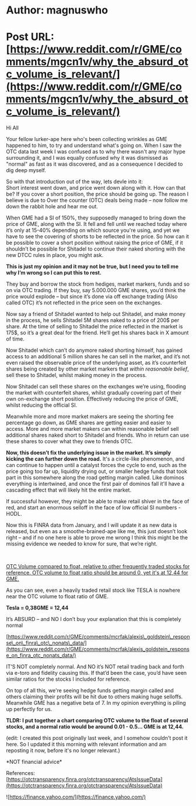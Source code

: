 # Author: magnuswho
# Post URL: [https://www.reddit.com/r/GME/comments/mgcn1v/why_the_absurd_otc_volume_is_relevant/](https://www.reddit.com/r/GME/comments/mgcn1v/why_the_absurd_otc_volume_is_relevant/)


Hi All

Your fellow lurker-ape here who's been collecting wrinkles as GME happened to him, to try and understand what's going on. When I saw the OTC data last week I was confused as to why there wasn't any major hype surrounding it, and I was equally confused why it was dismissed as "normal" as fast as it was discovered, and as a consequence I decided to dig deep myself.

So with that introduction out of the way, lets devle into it:  
Short interest went down, and price went down along with it. How can that be? If you cover a short position, the price should be going up. The reason I believe is due to Over the counter (OTC) deals being made – now follow me down the rabbit hole and hear me out.

When GME had a SI of 150%, they supposedly managed to bring down the price of GME, along with the SI. It fell and fell until we reached today where it’s only at 15-40% depending on which source you're using, and yet we have to see the covering of shorts to be reflected in the price. So how can it be possible to cover a short position without raising the price of GME, if it shouldn’t be possible for Shitadel to continue their naked shorting with the new DTCC rules in place, you might ask.

**This is just my opinion and it may not be true, but I need you to tell me why I’m wrong so I can put this to rest.**

They buy and borrow the stock from hediges, market markers, funds and so on via OTC trading. If they buy, say 5.000.000 GME shares, you’d think the price would explode – but since it’s done via off exchange trading (Also called OTC) it’s not reflected in the price seen on the exchanges.

Now say a friend of Shitadel wanted to help out Shitadel, and make money in the process, he sells Shitadel 5M shares naked to a price of 200$ per share. At the time of selling to Shitadel the price reflected in the market is 175$, so it’s a great deal for the friend. He’ll get his shares back in X amount of time.

Now Shitadel which can’t do anymore naked shorting himself, has gained access to an additional 5 million shares he can sell in the market, and it’s not even raised the observable price of the underlying asset, as it’s counterfeit shares being created by other market markers that *within reasonable belief*, sell these to Shitadel, whilst making money in the process.

Now Shitadel can sell these shares on the exchanges we’re using, flooding the market with counterfeit shares, whilst gradually covering part of their own on-exchange short position. Effectively reducing the price of GME, whilst reducing the official SI.

Meanwhile more and more market makers are seeing the shorting fee percentage go down, as GME shares are getting easier and easier to access. More and more market makers can within reasonable belief sell additional shares naked short to Shitadel and friends. Who in return can use these shares to cover what they owe to friends OTC.

**Now, this doesn’t fix the underlying issue in the market. It’s simply kicking the can further down the road.** It's a circle-like phenomenon, and can continue to happen until a catalyst forces the cycle to end, such as the price going too far up, liquidity drying out, or smaller hedge funds that took part in this somewhere along the road getting margin called. Like dominos everything is intertwined, and once the first pair of dominos fall it'll have a cascading effect that will likely hit the entire market.

If successful however, they might be able to make retail shiver in the face of red, and start an enormous selloff in the face of low official SI numbers - HODL.

Now this is FINRA data from January, and I will update it as new data is released, but even as a smoothe-brained-ape like me, this just doesn’t look right – and if no one here is able to prove me wrong I think this might be the missing evidence we needed to know for sure, that we’re right.

&#x200B;

[ OTC Volume compared to float, relative to other frequently traded stocks for reference. OTC volume to float ratio should be around 0, yet it's at 12,44 for GME.  ](https://preview.redd.it/z05jmu7145q61.png?width=831&format=png&auto=webp&s=e10fa1b75d17d0bcd93a2c5dc9782af6df1d8099)

As you can see, even a heavily traded retail stock like TESLA is nowhere near the OTC volume to float ratio of GME.

**Tesla = 0,38GME = 12,44**

It’s ABSURD – and NO I don’t buy your explanation that this is completely normal

[https://www.reddit.com/r/GME/comments/mcrfak/alexis\_goldstein\_response\_on\_finra\_otc\_nonats\_data/](https://www.reddit.com/r/GME/comments/mcrfak/alexis_goldstein_response_on_finra_otc_nonats_data/)

IT’S NOT completely normal. And NO it’s NOT retail trading back and forth via e-toro and fidelity causing this. If that’d been the case, you’d have seen similar ratios for the stocks I included for reference.

On top of all this, we're seeing hedge funds getting margin called and others claiming their profits will be hit due to others making huge selloffs. Meanwhile GME has a negative beta of 7. In my opinion everything is piling up perfectly for us.

**TLDR: I put together a chart comparing OTC volume to the float of several stocks, and a normal ratio would be around 0.01 - 0.5...  GME is at 12,44.**

(edit: I created this post originally last week, and I somehow couldn't post it here. So I updated it this morning with relevant information and am reposting it now, before it's no longer relevant.)

\*NOT financial advice\*

References:[https://otctransparency.finra.org/otctransparency/AtsIssueData](https://otctransparency.finra.org/otctransparency/AtsIssueData)

![https://finance.yahoo.com/](https://finance.yahoo.com/)